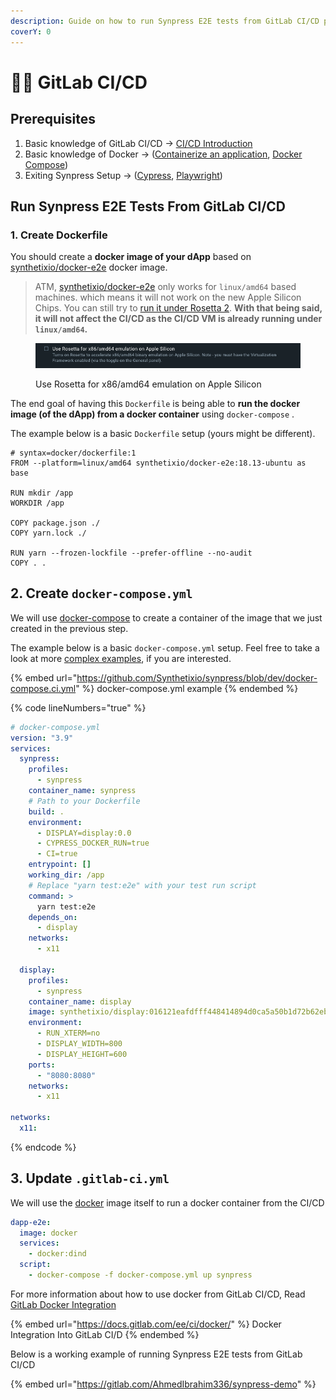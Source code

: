```yaml
---
description: Guide on how to run Synpress E2E tests from GitLab CI/CD pipeline.
coverY: 0
---
```


# 🧑🚀 GitLab CI/CD

## Prerequisites

1. Basic knowledge of GitLab CI/CD -> [CI/CD Introduction](https://docs.gitlab.com/ee/ci/introduction/)
2. Basic knowledge of Docker -> ([Containerize an application](https://docs.docker.com/get-started/02\_our\_app/), [Docker Compose](https://docs.docker.com/compose/gettingstarted/))
3. Exiting Synpress Setup -> ([Cypress](using-with-cypress.md), [Playwright](using-with-playwright.md))

## Run Synpress E2E Tests From GitLab CI/CD

### 1. Create Dockerfile

You should create a **docker image of your dApp** based on [synthetixio/docker-e2e](https://hub.docker.com/r/synthetixio/docker-e2e/tags) docker image.&#x20;

> ATM, [synthetixio/docker-e2e](https://hub.docker.com/r/synthetixio/docker-e2e/tags) only works for `linux/amd64` based machines. which means it will not work on the new Apple Silicon Chips. You can still try to [run it under Rosetta 2](https://levelup.gitconnected.com/docker-on-apple-silicon-mac-how-to-run-x86-containers-with-rosetta-2-4a679913a0d5). **With that being said, it will not affect the CI/CD as the CI/CD VM is already running under `linux/amd64`.**

<figure><img src="../.gitbook/assets/Screenshot 2023-05-29 at 4.27.10 PM.png" alt=""><figcaption><p>Use Rosetta for x86/amd64 emulation on Apple Silicon</p></figcaption></figure>

The end goal of having this `Dockerfile`  is being able to **run the docker image (of the dApp) from a docker container** using `docker-compose` .

The example below is a basic `Dockerfile` setup (yours might be different).

```docker
# syntax=docker/dockerfile:1
FROM --platform=linux/amd64 synthetixio/docker-e2e:18.13-ubuntu as base

RUN mkdir /app
WORKDIR /app

COPY package.json ./
COPY yarn.lock ./

RUN yarn --frozen-lockfile --prefer-offline --no-audit
COPY . .
```

## 2. Create `docker-compose.yml`

We will use [docker-compose](https://docs.docker.com/compose/) to create a container of the image that we just created in the previous step.&#x20;

The example below is a basic `docker-compose.yml` setup. Feel free to take a look at more [complex examples](https://github.com/Synthetixio/synpress/blob/dev/docker-compose.ci.yml), if you are interested.

{% embed url="https://github.com/Synthetixio/synpress/blob/dev/docker-compose.ci.yml" %}
docker-compose.yml example
{% endembed %}

{% code lineNumbers="true" %}
```yaml
# docker-compose.yml 
version: "3.9"
services:
  synpress:
    profiles:
      - synpress
    container_name: synpress
    # Path to your Dockerfile 
    build: .
    environment:
      - DISPLAY=display:0.0
      - CYPRESS_DOCKER_RUN=true
      - CI=true
    entrypoint: []
    working_dir: /app
    # Replace "yarn test:e2e" with your test run script 
    command: > 
      yarn test:e2e
    depends_on:
      - display
    networks:
      - x11

  display:
    profiles:
      - synpress
    container_name: display
    image: synthetixio/display:016121eafdfff448414894d0ca5a50b1d72b62eb-base
    environment:
      - RUN_XTERM=no
      - DISPLAY_WIDTH=800
      - DISPLAY_HEIGHT=600
    ports:
      - "8080:8080"
    networks:
      - x11

networks:
  x11:
```
{% endcode %}

## 3. Update `.gitlab-ci.yml`

We will use the [docker](https://hub.docker.com/\_/docker) image itself to run a docker container from the CI/CD

```yaml
dapp-e2e:
  image: docker
  services:
    - docker:dind
  script:
    - docker-compose -f docker-compose.yml up synpress
```

For more information about how to use docker from GitLab CI/CD, Read [GitLab Docker Integration](https://docs.gitlab.com/ee/ci/docker/)

{% embed url="https://docs.gitlab.com/ee/ci/docker/" %}
Docker Integration Into GitLab CI/D
{% endembed %}



Below is a working example of running Synpress E2E tests from GitLab CI/CD&#x20;

{% embed url="https://gitlab.com/AhmedIbrahim336/synpress-demo" %}

















